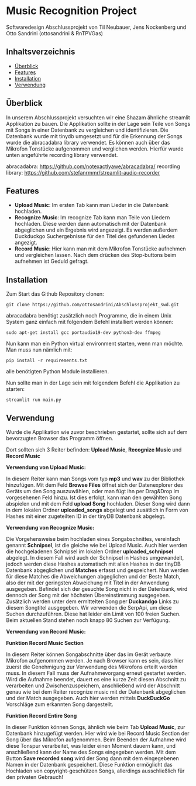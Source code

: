 # Music Recognition Project

Softwaredesign Abschlussprojekt von Til Neubauer, Jens Nockenberg und Otto Sandrini (ottosandrini & RnTPVGas)

## Inhaltsverzeichnis

- [Überblick](#Überblick)
- [Features](#features)
- [Installation](#installation)
- [Verwendung](#usage)

## Überblick

In unserem Abschlussprojekt versuchten wir eine Shazam ähnliche streamlit Applikation zu bauen.  Die Applikation sollte in der Lage sein Teile von Songs mit Songs in einer Datenbank zu vergleichen und identifizieren. Die Datenbank wurde mit tinydb umgesetzt und für die Erkennung der Songs wurde die abracadabra library verwendet. Es können auch über das Mikrofon Tonstücke aufgenommen und verglichen werden. Hierfür wurde unten angeführte recording library verwendet.

abracadabra: https://github.com/notexactlyawe/abracadabra/
recording library: https://github.com/stefanrmmr/streamlit-audio-recorder

## Features

- **Upload Music**:
    Im ersten Tab kann man Lieder in die Datenbank hochladen.
- **Recognize Music**:
    Im recognize Tab kann man Teile von Liedern hochladen. Diese werden dann automatisch mit der Datenbank abgeglichen und ein Ergebnis wird angezeigt. Es werden außerdem Duckduckgo Suchergebnisse für den Titel des gefundenen Liedes angezigt.
- **Record Music**:
    Hier kann man mit dem Mikrofon Tonstücke aufnehmen und vergleichen lassen. Nach dem drücken des Stop-buttons beim aufnehmen ist Geduld gefragt.

## Installation

Zum Start das Github Repository clonen:

    git clone https://github.com/ottosandrini/Abschlussprojekt_swd.git

abracadabra benötigt zusätzlich noch Programme, die in einem Unix System ganz einfach mit folgendem Befehl installiert werden können:

    sudo apt-get install gcc portaudio19-dev python3-dev ffmpeg

Nun kann man ein Python virtual environment starten, wenn man möchte. Man muss nun nämlich mit:

    pip install -r requirements.txt

alle benötigten Python Module installieren.

Nun sollte man in der Lage sein mit folgendem Befehl die Applikation zu starten:

    streamlit run main.py

## Verwendung

Wurde die Applikation wie zuvor beschrieben gestartet, sollte sich auf dem bevorzugten Browser das Programm öffnen.

Dort sollten sich 3 Reiter befinden: **Upload Music**, **Recognize Music** und **Record Music**

**Verwendung von Upload Music:**

In diesem Reiter kann man Songs vom typ **mp3** und **wav** zu der Bibliothek hinzufügen. Mit dem Feld **Browse Files** öffnet sich der Datenexplorer des Geräts um den Song auszuwählen, oder man fügt ihn per Drag&Drop im vorgesehenen Feld hinzu.
Ist dies erfolgt, kann man den gewählten Song abspielen und mit dem Feld **upload Song** hochladen. Dieser Song wird dann in dem lokalen Ordner **uploaded_songs** abgelegt und zusätlich in Form von Hashes mit einer zugeteilten ID in der tinyDB Datenbank abgelegt. 

**Verwendung von Recognize Music:**

Die Vorgehensweise beim hochladen eines Songabschnittes, vereinfach genannt **Schnipsel**, ist die gleiche wie bei Upload Music.
Auch hier werden die hochgeladenen Schnipsel im lokalen Ordner **uploaded_schnipsel** abgelegt.
In diesem Fall wird auch der Schnipsel in Hashes umgewandelt, jedoch werden diese Hashes automatisch mit allen Hashes in der tinyDB Datenbank abgeglichen und **Matches** erfasst und gespeichert.
Nun werden für diese Matches die Abweichungen abgeglichen und der Beste Match, also der mit der geringsten Abweichung mit Titel in der Anwendung ausgegeben.
Befindet sich der gesuchte Song nicht in der Datenbank, wird dennoch der Song mit der höchsten Übereinstimmung ausgegeben.
Zusätzlich werden unter dem ermittelten Song per **Duckandgo** Links zu diesem Songtitel ausgegeben. Wir verwenden die SerpApi, um diese Suchen durchzuführen. Diese hat leider ein Limit von 100 freien Suchen. Beim aktuellen Stand stehen noch knapp 80 Suchen zur Verfügung.

**Verwendung von Record Music:**

**Funktion Record Music Section**

In diesem Reiter können Songabschnitte über das im Gerät verbaute Mikrofon aufgenommen werden. Je nach Browser kann es sein, dass hier zuerst die Genehmigung zur Verwendung des Mikrofons erteilt werden muss. In diesem Fall muss der Aufnahmevorgang erneut gestartet werden.
Wird die Aufnahme beendet, dauert es eine kurze Zeit diesen Abschnitt zu verarbeiten und Zwischenzuspeichern, anschließend wird der Abschnitt genau wie bei dem Reiter recognize music mit der Datenbank abgeglichen und der Match ausgegeben. 
Auch hier werden mittels **DuckDuckGo** Vorschläge zum erkannten Song dargestellt.

**Funktion Record Entire Song**

In dieser Funktion können Songs, ähnlich wie beim Tab **Upload Music**, zur Datenbank hinzugefügt werden. Hier wird wie bei Record Music Section der Song über das Mikrofon aufgenommen. Beim Beenden der Aufnahme wird diese Tonspur verarbeitet, was leider einen Moment dauern kann, und anschließend kann der Name des Songs eingegeben werden. Mit dem Button **Save recorded song** wird der Song dann mit dem eingegebenen Namen in der Datenbank gespeichert.
Diese Funktion ermöglicht das Hochladen von copyright-geschützen Songs, allerdings ausschließlich für den privaten Gebrauch!





